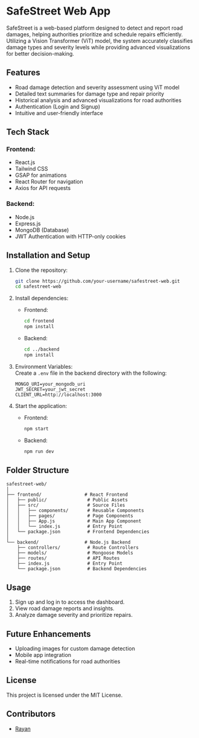 
# SafeStreet Web App  

SafeStreet is a web-based platform designed to detect and report road damages, helping authorities prioritize and schedule repairs efficiently. Utilizing a Vision Transformer (ViT) model, the system accurately classifies damage types and severity levels while providing advanced visualizations for better decision-making.

## Features  
- Road damage detection and severity assessment using ViT model  
- Detailed text summaries for damage type and repair priority  
- Historical analysis and advanced visualizations for road authorities  
- Authentication (Login and Signup)  
- Intuitive and user-friendly interface  

## Tech Stack  
### Frontend:  
- React.js  
- Tailwind CSS  
- GSAP for animations  
- React Router for navigation  
- Axios for API requests  

### Backend:  
- Node.js  
- Express.js  
- MongoDB (Database)  
- JWT Authentication with HTTP-only cookies  

## Installation and Setup  
1. Clone the repository:  
   ```bash
   git clone https://github.com/your-username/safestreet-web.git
   cd safestreet-web
   ```

2. Install dependencies:  
   - Frontend:  
     ```bash
     cd frontend
     npm install
     ```
   - Backend:  
     ```bash
     cd ../backend
     npm install
     ```

3. Environment Variables:  
   Create a `.env` file in the backend directory with the following:  
   ```
   MONGO_URI=your_mongodb_uri
   JWT_SECRET=your_jwt_secret
   CLIENT_URL=http://localhost:3000
   ```

4. Start the application:  
   - Frontend:  
     ```bash
     npm start
     ```
   - Backend:  
     ```bash
     npm run dev
     ```

## Folder Structure  
```
safestreet-web/
│
├── frontend/                # React Frontend
│   ├── public/               # Public Assets
│   ├── src/                  # Source Files
│   │   ├── components/       # Reusable Components
│   │   ├── pages/            # Page Components
│   │   ├── App.js            # Main App Component
│   │   └── index.js          # Entry Point
│   └── package.json          # Frontend Dependencies
│
└── backend/                 # Node.js Backend
    ├── controllers/          # Route Controllers
    ├── models/               # Mongoose Models
    ├── routes/               # API Routes
    ├── index.js              # Entry Point
    └── package.json          # Backend Dependencies
```

## Usage  
1. Sign up and log in to access the dashboard.  
2. View road damage reports and insights.  
3. Analyze damage severity and prioritize repairs.  

## Future Enhancements  
- Uploading images for custom damage detection  
- Mobile app integration  
- Real-time notifications for road authorities  

## License  
This project is licensed under the MIT License.

## Contributors  
- [Rayan](https://github.com/Rayan-360)  
